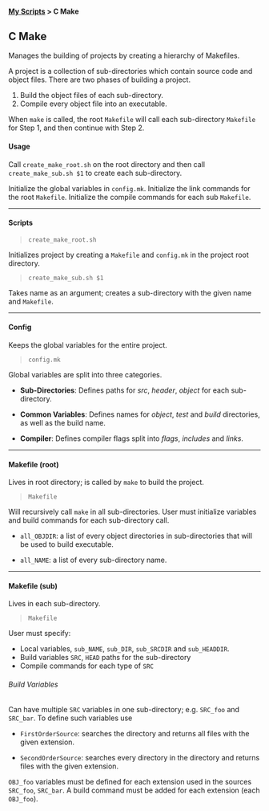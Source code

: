 #### [My Scripts](root.html) > C Make

## C Make
Manages the building of projects by creating a hierarchy of Makefiles.

A project is a collection of sub-directories which contain source code and object files. There are two phases of building a project.

1. Build the object files of each sub-directory.
2. Compile every object file into an executable.

When `make` is called, the root `Makefile` will call each sub-directory `Makefile` for Step 1, and then continue with Step 2.

#### Usage
Call `create_make_root.sh` on the root directory and then call `create_make_sub.sh $1` to create each sub-directory. 

Initialize the global variables in `config.mk`. Initialize the link commands for the root `Makefile`. Initialize the compile commands for each sub `Makefile`. 

---

#### Scripts

> `create_make_root.sh`

Initializes project by creating a `Makefile` and `config.mk` in the project root directory.

> `create_make_sub.sh $1`

Takes name as an argument; creates a sub-directory with the given name and `Makefile`.

---

#### Config
Keeps the global variables for the entire project.

> `config.mk`

Global variables are split into three categories.

- **Sub-Directories**: Defines paths for *src*, *header*, *object* for each sub-directory.

- **Common Variables**: Defines names for *object*, *test* and *build* directories, as well as the build name.

- **Compiler**: Defines compiler flags split into *flags*, *includes* and *links*.

---

#### Makefile (root)
Lives in root directory; is called by `make` to build the project. 

> `Makefile`

Will recursively call `make` in all sub-directories. User must initialize variables and build commands for each sub-directory call.

- `all_OBJDIR`: a list of every object directories in sub-directories that will be used to build executable.

- `all_NAME`: a list of every sub-directory name.

---

#### Makefile (sub)
Lives in each sub-directory.

> `Makefile`

User must specify: 

- Local variables, `sub_NAME`, `sub_DIR`, `sub_SRCDIR` and `sub_HEADDIR`.
- Build variables `SRC`, `HEAD` paths for the sub-directory
- Compile commands for each type of `SRC`

###### Build Variables

Can have multiple `SRC` variables in one sub-directory; e.g. `SRC_foo` and `SRC_bar`. To define such variables use

- `FirstOrderSource`: searches the directory and returns all files with the given extension.

- `SecondOrderSource`: searches every directory in the directory and returns files with the given extension.

`OBJ_foo` variables must be defined for each extension used in the sources `SRC_foo`, `SRC_bar`. A build command must be added for each extension (each `OBJ_foo`).
